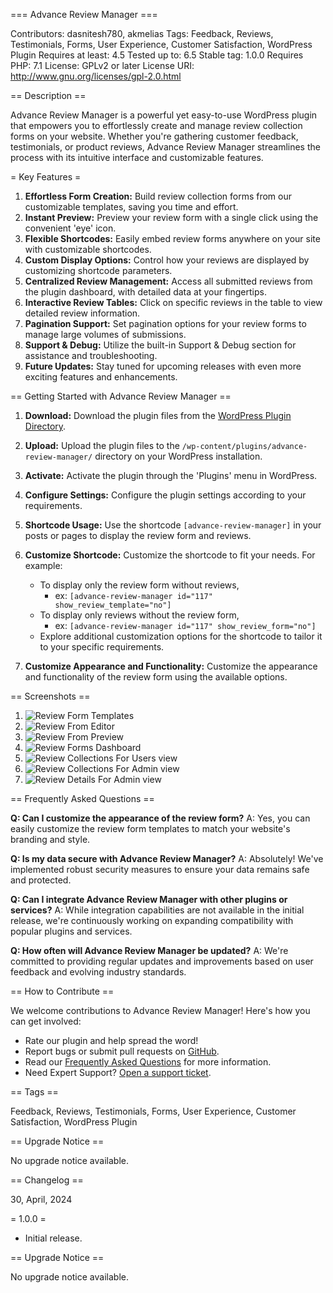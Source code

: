 === Advance Review Manager ===

Contributors: dasnitesh780, akmelias
Tags: Feedback, Reviews, Testimonials, Forms, User Experience, Customer Satisfaction, WordPress Plugin
Requires at least: 4.5
Tested up to: 6.5
Stable tag: 1.0.0
Requires PHP: 7.1
License: GPLv2 or later
License URI: http://www.gnu.org/licenses/gpl-2.0.html

== Description ==

Advance Review Manager is a powerful yet easy-to-use WordPress plugin that empowers you to effortlessly create and manage review collection forms on your website. Whether you're gathering customer feedback, testimonials, or product reviews, Advance Review Manager streamlines the process with its intuitive interface and customizable features.

= Key Features =

1. **Effortless Form Creation:** Build review collection forms from our customizable templates, saving you time and effort.
2. **Instant Preview:** Preview your review form with a single click using the convenient 'eye' icon.
3. **Flexible Shortcodes:** Easily embed review forms anywhere on your site with customizable shortcodes.
4. **Custom Display Options:** Control how your reviews are displayed by customizing shortcode parameters.
5. **Centralized Review Management:** Access all submitted reviews from the plugin dashboard, with detailed data at your fingertips.
6. **Interactive Review Tables:** Click on specific reviews in the table to view detailed review information.
7. **Pagination Support:** Set pagination options for your review forms to manage large volumes of submissions.
8. **Support & Debug:** Utilize the built-in Support & Debug section for assistance and troubleshooting.
9. **Future Updates:** Stay tuned for upcoming releases with even more exciting features and enhancements.

== Getting Started with Advance Review Manager ==

1. **Download:** Download the plugin files from the [WordPress Plugin Directory](https://wordpress.org/plugins/advance-review-manager/).

2. **Upload:** Upload the plugin files to the `/wp-content/plugins/advance-review-manager/` directory on your WordPress installation.

3. **Activate:** Activate the plugin through the 'Plugins' menu in WordPress.

4. **Configure Settings:** Configure the plugin settings according to your requirements.

5. **Shortcode Usage:** Use the shortcode `[advance-review-manager]` in your posts or pages to display the review form and reviews.

6. **Customize Shortcode:** Customize the shortcode to fit your needs. For example:
   - To display only the review form without reviews,
     - ex: `[advance-review-manager id="117" show_review_template="no"]`
   - To display only reviews without the review form, 
      - ex: `[advance-review-manager id="117" show_review_form="no"]`
   - Explore additional customization options for the shortcode to tailor it to your specific requirements.

7. **Customize Appearance and Functionality:** Customize the appearance and functionality of the review form using the available options.

== Screenshots ==

1. ![Review Form Templates](screenshots/adrm-templates.jpg)
2. ![Review From Editor](screenshots/adrm-form-editor.jpg)
3. ![Review From Preview](screenshots/adrm-preview.jpg)
4. ![Review Forms Dashboard](screenshots/adrm-review-forms-dashboard.jpg)
5. ![Review Collections For Users view ](screenshots/adrm-reviews-frontend.jpg)
6. ![Review Collections For Admin view](screenshots/adrm-reviews-backend.jpg)
3. ![Review Details For Admin view](screenshots/adrm-review-backend.jpg)

== Frequently Asked Questions ==

**Q: Can I customize the appearance of the review form?**
A: Yes, you can easily customize the review form templates to match your website's branding and style.

**Q: Is my data secure with Advance Review Manager?**
A: Absolutely! We've implemented robust security measures to ensure your data remains safe and protected.

**Q: Can I integrate Advance Review Manager with other plugins or services?**
A: While integration capabilities are not available in the initial release, we're continuously working on expanding compatibility with popular plugins and services.

**Q: How often will Advance Review Manager be updated?**
A: We're committed to providing regular updates and improvements based on user feedback and evolving industry standards.

== How to Contribute ==

We welcome contributions to Advance Review Manager! Here's how you can get involved:

- Rate our plugin and help spread the word!
- Report bugs or submit pull requests on [GitHub](https://github.com/wp-review-manager/advance-review-manager).
- Read our [Frequently Asked Questions](https://www.akmelias.com/) for more information.
- Need Expert Support? [Open a support ticket](#).

== Tags ==

Feedback, Reviews, Testimonials, Forms, User Experience, Customer Satisfaction, WordPress Plugin

== Upgrade Notice ==

No upgrade notice available.

== Changelog ==

30, April, 2024 

= 1.0.0 = 
* Initial release.

== Upgrade Notice ==

No upgrade notice available.

